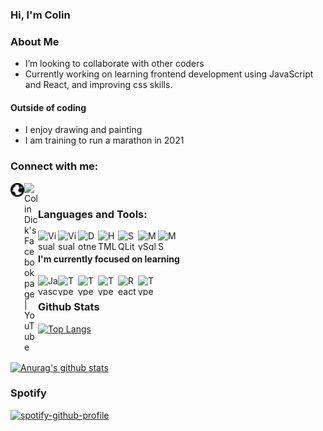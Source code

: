 ### Hi, I'm Colin 

### About Me
- I’m looking to collaborate with other coders
- Currently working on learning frontend development using JavaScript and React, and improving css skills.

#### Outside of coding
- I enjoy drawing and painting
- I am training to run a marathon in 2021

<!-- ### Spotify Playing 🎧

[<img src="https://now-playing-codestackr.vercel.app/api/spotify-playing" alt="Spotify Playing" width="350" />](https://open.spotify.com/user/1190207391) -->

### Connect with me:
[<img align="left" alt="colindick.com" width="22px" src="https://raw.githubusercontent.com/iconic/open-iconic/master/svg/globe.svg" />][website]
[<img align="left" alt="Colin Dick's Facebook page | YouTube" width="22px" src="https://cdn.jsdelivr.net/npm/simple-icons@v3/icons/facebook.svg" />][facebook]

<br />

### Languages and Tools:
<img height="32" width="32" align="left" alt="Visual Studio Code" width="26px" src="https://cdn.jsdelivr.net/npm/simple-icons@v3/icons/visualstudiocode.svg" />
<img height="32" width="32" align="left" alt="Visual Studio" width="26px" src="https://cdn.jsdelivr.net/npm/simple-icons@v3/icons/visualstudio.svg" />
<img height="32" width="32" align="left" alt="Dotnet" width="26px" src="https://cdn.jsdelivr.net/npm/simple-icons@v3/icons/dot-net.svg"/>
<img height="32" width="32" align="left" alt="HTML" width="26px" src="https://cdn.jsdelivr.net/npm/simple-icons@v3/icons/html5.svg" />
<img height="32" width="32" align="left" alt="SQLite" width="26px" src="https://cdn.jsdelivr.net/npm/simple-icons@v3/icons/sqlite.svg" />
<img height="32" width="32" align="left" alt="MySql" width="26px" src="https://cdn.jsdelivr.net/npm/simple-icons@v3/icons/mysql.svg" />
<img height="32" width="32" align="left" alt="MS Sql Server" width="26px" src="https://cdn.jsdelivr.net/npm/simple-icons@v3/icons/microsoftsqlserver.svg" />

<br />

#### I'm currently focused on learning
<img height="32" width="32" align="left" alt="Javascript" width="26px" src="https://cdn.jsdelivr.net/npm/simple-icons@v3/icons/javascript.svg"/>
<img height="32" width="32" align="left" alt="TypeScript" width="26px" src="https://cdn.jsdelivr.net/npm/simple-icons@v3/icons/sass.svg"/>
<img height="32" width="32" align="left" alt="TypeScript" width="26px" src="https://cdn.jsdelivr.net/npm/simple-icons@v3/icons/mongodb.svg"/>
<img height="32" width="32" align="left" alt="TypeScript" width="26px" src="https://cdn.jsdelivr.net/npm/simple-icons@3.13.0/icons/node-dot-js.svg"/>
<img height="32" width="32" align="left" alt="React" width="26px" src="https://cdn.jsdelivr.net/npm/simple-icons@v3/icons/react.svg"/>
<img height="32" width="32" align="left" alt="TypeScript" width="26px" src="https://cdn.jsdelivr.net/npm/simple-icons@3.13.0/icons/nodemon.svg"/>
<br />



### Github Stats

[![Top Langs](https://github-readme-stats.vercel.app/api/top-langs/?username=colindaviddick&show_icons=true&theme=synthwave)](https://github.com/anuraghazra/github-readme-stats)

<br />

[![Anurag's github stats](https://github-readme-stats.vercel.app/api?username=colindaviddick&show_icons=true&theme=synthwave)](https://github.com/anuraghazra/github-readme-stats)

[website]: https://www.colindick.com
[facebook]: https://www.facebook.com/colin.d.dick/

### Spotify
[![spotify-github-profile](https://spotify-github-profile.vercel.app/api/view?uid=1190207391&cover_image=true)](https://github.com/kittinan/spotify-github-profile)
